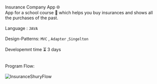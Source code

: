 Insurance Company App :globe_with_meridians:<br/>
App for a school course :school_satchel: which helps you buy insurances and shows all the purchases of the past.<br/><br/> 
Language : `JAVA`<br/><br/>
Design-Patterns: `MVC` , `Adapter` ,`Singelton`<br/><br/>
Developemnt time :hourglass_flowing_sand:  3 days<br/><br/>

Program Flow: <br/><br/>
![InsuranceShuryFlow](https://user-images.githubusercontent.com/15849186/105047900-99065500-5a73-11eb-86df-11e734ee05b5.png)
